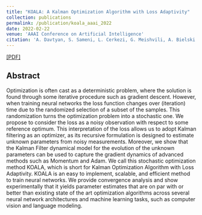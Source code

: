 ```yaml
---
title: "KOALA: A Kalman Optimization Algorithm with Loss Adaptivity"
collection: publications
permalink: /publication/koala_aaai_2022
date: 2022-02-22
venue: 'AAAI Conference on Artificial Intelligence'
citation: 'A. Davtyan, S. Sameni, L. Cerkezi, G. Meishvili, A. Bielski and P. Favaro. &quot;KOALA: A Kalman Optimization Algorithm with Loss Adaptivity.&quot; In <i>AAAI 2022</i>.'
---
```


[[PDF]](https://arxiv.org/pdf/2107.03331.pdf)

## Abstract

Optimization is often cast as a deterministic problem, where the solution is found through some iterative procedure such as gradient descent. However, when training neural networks the loss function changes over (iteration) time due to the randomized selection of a subset of the samples. This randomization turns the optimization problem into a stochastic one. We propose to consider the loss as a noisy observation with respect to some reference optimum. This interpretation of the loss allows us to adopt Kalman filtering as an optimizer, as its recursive formulation is designed to estimate unknown parameters from noisy measurements. Moreover, we show that the Kalman Filter dynamical model for the evolution of the unknown parameters can be used to capture the gradient dynamics of advanced methods such as Momentum and Adam. We call this stochastic optimization method KOALA, which is short for Kalman Optimization Algorithm with Loss Adaptivity. KOALA is an easy to implement, scalable, and efficient method to train neural networks. We provide convergence analysis and show experimentally that it yields parameter estimates that are on par with or better than existing state of the art optimization algorithms across several neural network architectures and machine learning tasks, such as computer vision and language modeling.
